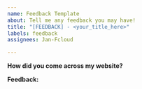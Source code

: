 ```yaml
---
name: Feedback Template
about: Tell me any feedback you may have!
title: "[FEEDBACK] - <your_title_here>"
labels: feedback
assignees: Jan-Fcloud

---
```


**How did you come across my website?**


**Feedback:**
